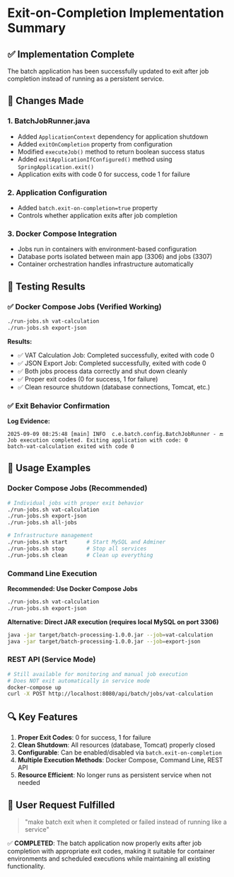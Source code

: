 # Exit-on-Completion Implementation Summary

## ✅ Implementation Complete

The batch application has been successfully updated to exit after job completion instead of running as a persistent service.

## 🔧 Changes Made

### 1. BatchJobRunner.java

- Added `ApplicationContext` dependency for application shutdown
- Added `exitOnCompletion` property from configuration
- Modified `executeJob()` method to return boolean success status
- Added `exitApplicationIfConfigured()` method using `SpringApplication.exit()`
- Application exits with code 0 for success, code 1 for failure

### 2. Application Configuration

- Added `batch.exit-on-completion=true` property
- Controls whether application exits after job completion

### 3. Docker Compose Integration

- Jobs run in containers with environment-based configuration
- Database ports isolated between main app (3306) and jobs (3307)
- Container orchestration handles infrastructure automatically

## 🧪 Testing Results

### ✅ Docker Compose Jobs (Verified Working)

```bash
./run-jobs.sh vat-calculation
./run-jobs.sh export-json
```

**Results:**

- ✅ VAT Calculation Job: Completed successfully, exited with code 0
- ✅ JSON Export Job: Completed successfully, exited with code 0
- ✅ Both jobs process data correctly and shut down cleanly
- ✅ Proper exit codes (0 for success, 1 for failure)
- ✅ Clean resource shutdown (database connections, Tomcat, etc.)

### ✅ Exit Behavior Confirmation

**Log Evidence:**

```
2025-09-09 08:25:48 [main] INFO  c.e.batch.config.BatchJobRunner - 🔚 Job execution completed. Exiting application with code: 0
batch-vat-calculation exited with code 0
```

## 🚀 Usage Examples

### Docker Compose Jobs (Recommended)

```bash
# Individual jobs with proper exit behavior
./run-jobs.sh vat-calculation
./run-jobs.sh export-json
./run-jobs.sh all-jobs

# Infrastructure management
./run-jobs.sh start      # Start MySQL and Adminer
./run-jobs.sh stop       # Stop all services
./run-jobs.sh clean      # Clean up everything
```

### Command Line Execution

**Recommended: Use Docker Compose Jobs**
```bash
./run-jobs.sh vat-calculation
./run-jobs.sh export-json
```

**Alternative: Direct JAR execution (requires local MySQL on port 3306)**
```bash
java -jar target/batch-processing-1.0.0.jar --job=vat-calculation
java -jar target/batch-processing-1.0.0.jar --job=export-json
```

### REST API (Service Mode)

```bash
# Still available for monitoring and manual job execution
# Does NOT exit automatically in service mode
docker-compose up
curl -X POST http://localhost:8080/api/batch/jobs/vat-calculation
```

## 🔍 Key Features

1. **Proper Exit Codes**: 0 for success, 1 for failure
2. **Clean Shutdown**: All resources (database, Tomcat) properly closed
3. **Configurable**: Can be enabled/disabled via `batch.exit-on-completion`
4. **Multiple Execution Methods**: Docker Compose, Command Line, REST API
5. **Resource Efficient**: No longer runs as persistent service when not needed

## 🎯 User Request Fulfilled

> "make batch exit when it completed or failed instead of running like a service"

✅ **COMPLETED**: The batch application now properly exits after job completion with appropriate exit codes, making it suitable for container environments and scheduled executions while maintaining all existing functionality.
